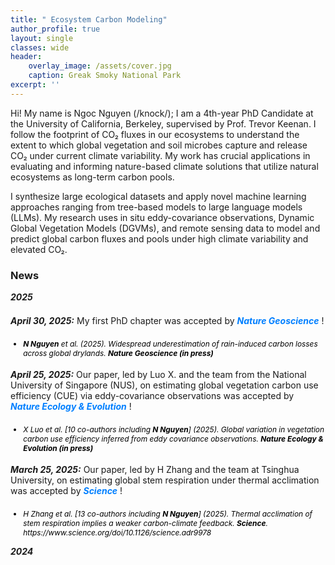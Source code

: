 ```yaml
---
title: " Ecosystem Carbon Modeling"
author_profile: true
layout: single
classes: wide
header:
    overlay_image: /assets/cover.jpg
    caption: Greak Smoky National Park
excerpt: ''
---
```


<p>
  Hi! My name is Ngoc Nguyen (/knock/); I am a 4th-year PhD Candidate at the University of California, Berkeley, supervised by Prof. Trevor Keenan. I follow the footprint of CO₂ fluxes in our ecosystems to understand the extent to which global vegetation and soil microbes capture and release CO₂ under current climate variability. My work has crucial applications in evaluating and informing nature-based climate solutions that utilize natural ecosystems as long-term carbon pools.
</p>

<p>
  I synthesize large ecological datasets and apply novel machine learning approaches ranging from tree-based models to large language models (LLMs). My research uses in situ eddy-covariance observations, Dynamic Global Vegetation Models (DGVMs), and remote sensing data to model and predict global carbon fluxes and pools under high climate variability and elevated CO₂.
</p>


### News
<p style="margin-bottom:1.5em; color::#007fff">
  <strong><em>2025</em></strong>
</p>

<p style="margin-bottom:1.5em;">
  <strong><em>April 30, 2025:</em></strong> My first PhD chapter was accepted by  
  <span style="color:#007fff; font-style: italic;">
    <strong><em>Nature Geoscience</em></strong>
  </span>!
</p>
<ul style="font-size:85%; margin:4px 0 1.5em;">
  <li style="color:black; font-style: italic;">
    <strong>N Nguyen</strong> et al. (2025). Widespread underestimation of rain-induced carbon losses across global drylands. <strong>Nature Geoscience (in press)</strong>
  </li>
</ul>


<p style="margin-bottom:1.5em;">
  <strong><em>April 25, 2025:</em></strong> Our paper, led by Luo X. and the team from the National University of Singapore (NUS), on estimating global vegetation carbon use efficiency (CUE) via eddy-covariance observations was accepted by  
  <span style="color:#007fff; font-style: italic;">
    <strong><em>Nature Ecology &amp; Evolution</em></strong>
  </span>!
</p>
<ul style="font-size:85%; margin:4px 0 1.5em;">
  <li style="color:black; font-style: italic;">
    X Luo et al. [10 co-authors including <strong>N Nguyen</strong>] (2025). Global variation in vegetation carbon use efficiency inferred from eddy covariance observations. <strong>Nature Ecology &amp; Evolution (in press)</strong>
  </li>
</ul>


<p style="margin-bottom:1.5em;">
  <strong><em>March 25, 2025:</em></strong> Our paper, led by H Zhang and the team at Tsinghua University, on estimating global stem respiration under thermal acclimation was accepted by  
  <span style="color:#007fff; font-style: italic;">
    <strong><em>Science</em></strong>
  </span>!
</p>
<ul style="font-size:85%; margin:4px 0;">
  <li style="color:black; font-style: italic;">
    H Zhang et al. [13 co-authors including <strong>N Nguyen</strong>] (2025). Thermal acclimation of stem respiration implies a weaker carbon-climate feedback. <strong>Science</strong>. https://www.science.org/doi/10.1126/science.adr9978
  </li>
</ul>

<p style="margin-bottom:1.5em; color::#007fff">
  <strong><em>2024</em></strong>
</p>
  
